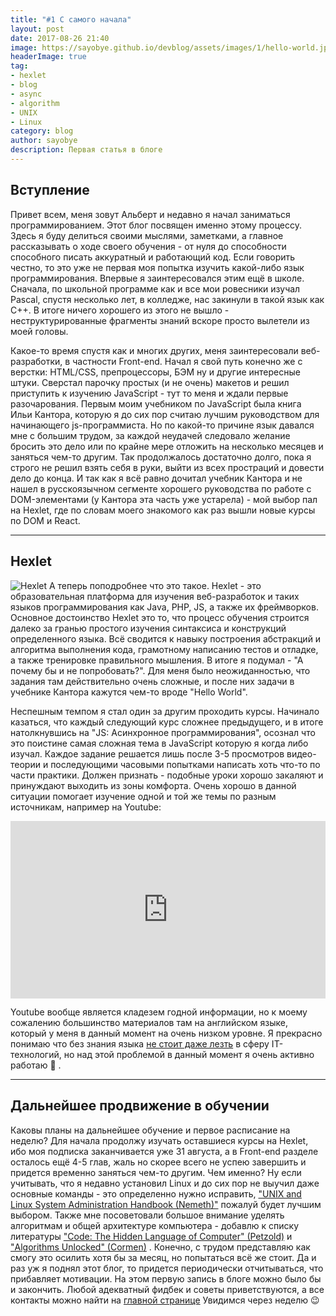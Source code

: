 ```yaml
---
title: "#1 С самого начала"
layout: post
date: 2017-08-26 21:40
image: https://sayobye.github.io/devblog/assets/images/1/hello-world.jpg
headerImage: true
tag:
- hexlet
- blog
- async
- algorithm
- UNIX
- Linux
category: blog
author: sayobye
description: Первая статья в блоге
---
```



## Вступление
Привет всем, меня зовут Альберт и недавно я начал заниматься программированием. Этот блог посвящен именно этому процессу. Здесь я буду делиться своими мыслями, заметками, а главное рассказывать о ходе своего обучения - от нуля до способности способного писать аккуратный и работающий код. Если говорить честно, то это уже не первая моя попытка изучить какой-либо язык программирования. Впервые я заинтересовался этим ещё в школе. Сначала, по школьной программе как и все мои ровесники изучал Pascal, спустя несколько лет, в колледже, нас закинули в такой язык как C++. В итоге ничего хорошего из этого не вышло - неструктурированные фрагменты знаний вскоре просто вылетели из моей головы.

Какое-то время спустя как и многих других, меня заинтересовали веб-разработки, в частности Front-end. Начал я свой путь конечно же с верстки: HTML/CSS, препроцессоры, БЭМ ну и другие интересные штуки. Сверстал парочку простых (и не очень) макетов и решил приступить к изучению JavaScript - тут то меня и ждали первые разочарования. Первым моим учебником по JavaScript была книга Ильи Кантора, которую я до сих пор считаю лучшим руководством для начинающего js-программиста. Но по какой-то причине язык давался мне с большим трудом, за каждой неудачей следовало желание бросить это дело или по крайне мере отложить на несколько месяцев и заняться чем-то другим. Так продолжалось достаточно долго, пока я строго не решил взять себя в руки, выйти из всех простраций и довести дело до конца. И так как я всё равно дочитал учебник Кантора и не нашел в русскоязычном сегменте хорошего руководства по работе с DOM-элементами (у Кантора эта часть уже устарела) - мой выбор пал на Hexlet, где по словам моего знакомого как раз вышли новые курсы по DOM и React.

* * *
## Hexlet

<img class="image" src="https://sayobye.github.io/devblog/assets/images/1/hexlet-screen-anim.gif" alt="Hexlet">
А теперь поподробнее что это такое. Hexlet - это образовательная платформа для изучения веб-разработок и таких языков программирования как Java, PHP, JS, а также их фреймворков. Основное достоинство Hexlet это то, что процесс обучения строится далеко за гранью простого изучения синтаксиса и конструкций определенного языка. Всё сводится к навыку построения абстракций и алгоритма выполнения кода, грамотному написанию тестов и отладке, а также тренировке правильного мышления. В итоге я подумал - "А почему бы и не попробовать?". Для меня было неожиданностью, что задания там действительно очень сложные, и после них задачи в учебнике Кантора кажутся чем-то вроде "Hello World".

Неспешным темпом я стал один за другим проходить курсы. Начинало казаться, что каждый следующий курс сложнее предыдущего, и в итоге натолкнувшись на "JS: Асинхронное программирования", осознал что это поистине самая сложная тема в JavaScript которую я когда либо изучал. Каждое задание решается лишь после 3-5 просмотров видео-теории и последующими часовыми попытками написать хоть что-то по части практики. Должен признать - подобные уроки хорошо закаляют и принуждают выходить из зоны комфорта. Очень хорошо в данной ситуации помогает изучение одной и той же темы по разным источникам, например на Youtube: 

<div style="position:relative;height:0;padding-bottom:56.25%"><iframe src="https://www.youtube.com/embed/8aGhZQkoFbQ?ecver=2" width="640" height="360" frameborder="0" style="position:absolute;width:100%;height:100%;left:0" allowfullscreen></iframe></div>

Youtube вообще является кладезем годной информации, но к моему сожалению большинство материалов там на английском языке, который у меня в данный момент на очень низком уровне. Я прекрасно понимаю что без знания языка [не стоит даже лезть](https://www.youtube.com/watch?v=UtgH7sUHPuk) в сферу IT-технологий, но над этой проблемой в данный момент я очень активно работаю :full_moon_with_face: .


* * * 
## Дальнейшее продвижение в обучении

Каковы планы на дальнейшее обучение и первое расписание на неделю? Для начала продолжу изучать оставшиеся курсы на Hexlet, ибо моя подписка заканчивается уже 31 августа, а в Front-end разделе осталось ещё 4-5 глав, жаль но скорее всего не успею завершить и придется временно заняться чем-то другим. Чем именно? Ну если учитывать, что я недавно установил Linux и до сих пор не выучил даже основные команды - это определенно нужно исправить, <a href="https://www.amazon.co.uk/Unix-Linux-System-Administration-Handbook/dp/0131480057/ref=sr_1_1?s=books&ie=UTF8&qid=1503783529&sr=1-1&keywords=unix+and+linux+system+administration+handbook" target="_blank">"UNIX and Linux System Administration Handbook (Nemeth)"</a> пожалуй будет лучшим выбором. Также мне посоветовали большое внимание уделять алгоритмам и общей архитектуре компьютера - добавлю к списку литературы <a href="https://www.amazon.co.uk/Code-Language-Computer-Hardware-Software/dp/0735611319/ref=sr_1_1?ie=UTF8&qid=1503783509&sr=8-1&keywords=Code" target="_blank">"Code: The Hidden Language of Computer" (Petzold)</a> и <a href="https://www.amazon.co.uk/Algorithms-Unlocked-Thomas-H-Cormen/dp/0262518805/ref=la_B000AQ24AS_1_2?s=books&ie=UTF8&qid=1503795846&sr=1-2" target="_blank">"Algorithms Unlocked" (Cormen)</a>
. Конечно, с трудом представляю как смогу это осилить хотя бы за месяц, но попытаться всё же стоит. Да и раз уж я поднял этот блог, то придется периодически отчитываться, что прибавляет мотивации. На этом первую запись в блоге можно было бы и закончить. Любой адекватный фидбек и советы приветствуются, а все контакты можно найти на [главной странице](https://sayobye.github.io/devblog/) Увидимся через неделю :wink:

